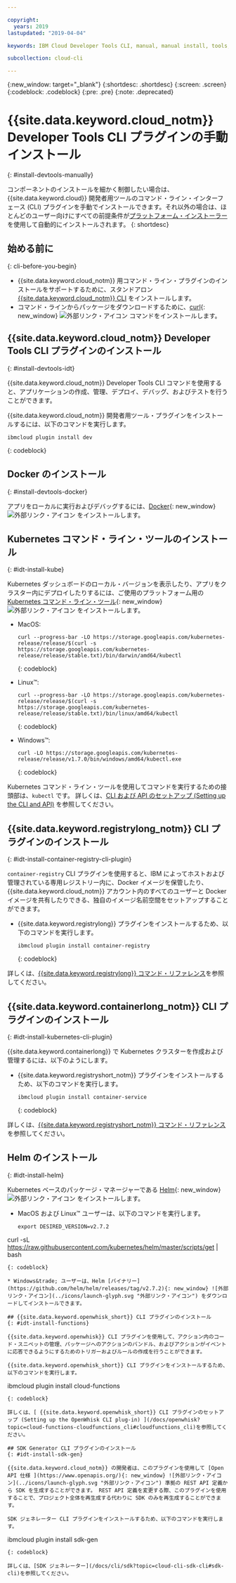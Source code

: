 ```yaml
---

copyright:
  years: 2019
lastupdated: "2019-04-04"

keywords: IBM Cloud Developer Tools CLI, manual, manual install, tools, components, developer tools, ibmcloud cli, ibmcloud, ibmcloud dev, cli, plugin, plug-in, command line, command-line, developer tools, kubernetes, kubectl

subcollection: cloud-cli

---
```


{:new_window: target="_blank"}
{:shortdesc: .shortdesc}
{:screen: .screen}
{:codeblock: .codeblock}
{:pre: .pre}
{:note: .deprecated}

# {{site.data.keyword.cloud_notm}} Developer Tools CLI プラグインの手動インストール
{: #install-devtools-manually}

コンポーネントのインストールを細かく制御したい場合は、{{site.data.keyword.cloud}} 開発者用ツールのコマンド・ライン・インターフェース (CLI) プラグインを手動でインストールできます。それ以外の場合は、ほとんどのユーザー向けにすべての前提条件が[プラットフォーム・インストーラー](/docs/cli?topic=cloud-cli-ibmcloud-cli#step1-install-idt)を使用して自動的にインストールされます。
{: shortdesc}

## 始める前に
{: cli-before-you-begin}

* {{site.data.keyword.cloud_notm}} 用コマンド・ライン・プラグインのインストールをサポートするために、スタンドアロン [{{site.data.keyword.cloud_notm}} CLI](/docs/cli?topic=cloud-cli-install-ibmcloud-cli#install-ibmcloud-cli) をインストールします。
* コマンド・ラインからパッケージをダウンロードするために、[curl](https://curl.haxx.se/download.html){: new_window} ![外部リンク・アイコン](../icons/launch-glyph.svg "外部リンク・アイコン") コマンドをインストールします。

## {{site.data.keyword.cloud_notm}} Developer Tools CLI プラグインのインストール
{: #install-devtools-idt}

{{site.data.keyword.cloud_notm}} Developer Tools CLI コマンドを使用すると、アプリケーションの作成、管理、デプロイ、デバッグ、およびテストを行うことができます。

{{site.data.keyword.cloud_notm}} 開発者用ツール・プラグインをインストールするには、以下のコマンドを実行します。 
```
ibmcloud plugin install dev
```
{: codeblock}

## Docker のインストール
{: #install-devtools-docker}

アプリをローカルに実行およびデバッグするには、[Docker](https://www.docker.com/get-started){: new_window} ![外部リンク・アイコン](../icons/launch-glyph.svg "外部リンク・アイコン") をインストールします。

## Kubernetes コマンド・ライン・ツールのインストール
{: #idt-install-kube}

Kubernetes ダッシュボードのローカル・バージョンを表示したり、アプリをクラスター内にデプロイしたりするには、ご使用のプラットフォーム用の [Kubernetes コマンド・ライン・ツール](https://kubernetes.io/docs/tasks/tools/install-kubectl/){: new_window} ![外部リンク・アイコン](../icons/launch-glyph.svg "外部リンク・アイコン") をインストールします。

* MacOS:
  ```
  curl --progress-bar -LO https://storage.googleapis.com/kubernetes-release/release/$(curl -s https://storage.googleapis.com/kubernetes-release/release/stable.txt)/bin/darwin/amd64/kubectl
  ```
  {: codeblock}

* Linux&trade;:
  ```
  curl --progress-bar -LO https://storage.googleapis.com/kubernetes-release/release/$(curl -s https://storage.googleapis.com/kubernetes-release/release/stable.txt)/bin/linux/amd64/kubectl
  ```
  {: codeblock}

* Windows&trade;:
  ```
  curl -LO https://storage.googleapis.com/kubernetes-release/release/v1.7.0/bin/windows/amd64/kubectl.exe
  ```
  {: codeblock}

Kubernetes コマンド・ライン・ツールを使用してコマンドを実行するための接頭部は、`kubectl` です。
詳しくは、[CLI および API のセットアップ (Setting up the CLI and API)](/docs/containers?topic=containers-cs_cli_install#cs_cli_install) を参照してください。

## {{site.data.keyword.registrylong_notm}} CLI プラグインのインストール
{: #idt-install-container-registry-cli-plugin}

`container-registry` CLI プラグインを使用すると、IBM によってホストおよび管理されている専用レジストリー内に、Docker イメージを保管したり、{{site.data.keyword.cloud_notm}} アカウント内のすべてのユーザーと Docker イメージを共有したりできる、独自のイメージ名前空間をセットアップすることができます。


* {{site.data.keyword.registrylong}} プラグインをインストールするため、以下のコマンドを実行します。
  ```
  ibmcloud plugin install container-registry
  ```
  {: codeblock}

詳しくは、[{{site.data.keyword.registrylong}} コマンド・リファレンス](/docs/services/Registry?topic=registry-registry_cli_reference)を参照してください。

## {{site.data.keyword.containerlong_notm}} CLI プラグインのインストール
{: #idt-install-kubernetes-cli-plugin}

{{site.data.keyword.containerlong}} で Kubernetes クラスターを作成および管理するには、以下のようにします。

* {{site.data.keyword.registryshort_notm}} プラグインをインストールするため、以下のコマンドを実行します。
  ```
  ibmcloud plugin install container-service
  ```
  {: codeblock}

詳しくは、[{{site.data.keyword.registryshort_notm}} コマンド・リファレンス](/docs/containers-cli-plugin?topic=containers-cli-plugin-cs_cli_reference)を参照してください。

## Helm のインストール

{: #idt-install-helm}

Kubernetes ベースのパッケージ・マネージャーである [Helm](https://helm.sh/docs/){: new_window} ![外部リンク・アイコン](../icons/launch-glyph.svg "外部リンク・アイコン") をインストールします。

* MacOS および Linux&trade; ユーザーは、以下のコマンドを実行します。
  ```
  export DESIRED_VERSION=v2.7.2
curl -sL https://raw.githubusercontent.com/kubernetes/helm/master/scripts/get | bash
  ```
  {: codeblock}

* Windows&trade; ユーザーは、Helm [バイナリー](https://github.com/helm/helm/releases/tag/v2.7.2){: new_window} ![外部リンク・アイコン](../icons/launch-glyph.svg "外部リンク・アイコン") をダウンロードしてインストールできます。

## {{site.data.keyword.openwhisk_short}} CLI プラグインのインストール
{: #idt-install-functions}

{{site.data.keyword.openwhisk}} CLI プラグインを使用して、アクション内のコード・スニペットの管理、パッケージへのアクションのバンドル、およびアクションがイベントに応答できるようにするためのトリガーおよびルールの作成を行うことができます。

{{site.data.keyword.openwhisk_short}} CLI プラグインをインストールするため、以下のコマンドを実行します。
```
ibmcloud plugin install cloud-functions
```
{: codeblock}

詳しくは、[ {{site.data.keyword.openwhisk_short}} CLI プラグインのセットアップ (Setting up the OpenWhisk CLI plug-in) ](/docs/openwhisk?topic=cloud-functions-cloudfunctions_cli#cloudfunctions_cli)を参照してください。

## SDK Generator CLI プラグインのインストール
{: #idt-install-sdk-gen}

{{site.data.keyword.cloud_notm}} の開発者は、このプラグインを使用して [Open API 仕様 ](https://www.openapis.org/){: new_window} ![外部リンク・アイコン](../icons/launch-glyph.svg "外部リンク・アイコン") 準拠の REST API 定義から SDK を生成することができます。 REST API 定義を変更する際、このプラグインを使用することで、プロジェクト全体を再生成する代わりに SDK のみを再生成することができます。

SDK ジェネレーター CLI プラグインをインストールするため、以下のコマンドを実行します。
```
ibmcloud plugin install sdk-gen
```
{: codeblock}

詳しくは、[SDK ジェネレーター](/docs/cli/sdk?topic=cloud-cli-sdk-cli#sdk-cli)を参照してください。
